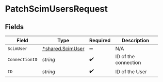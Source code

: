 # PatchScimUsersRequest


## Fields

| Field                                                      | Type                                                       | Required                                                   | Description                                                |
| ---------------------------------------------------------- | ---------------------------------------------------------- | ---------------------------------------------------------- | ---------------------------------------------------------- |
| `ScimUser`                                                 | [*shared.ScimUser](../../../pkg/models/shared/scimuser.md) | :heavy_minus_sign:                                         | N/A                                                        |
| `ConnectionID`                                             | *string*                                                   | :heavy_check_mark:                                         | ID of the connection                                       |
| `ID`                                                       | *string*                                                   | :heavy_check_mark:                                         | ID of the User                                             |